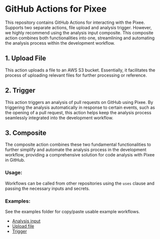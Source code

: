 # GitHub Actions for Pixee

This repository contains GitHub Actions for interacting with the Pixee.
Supports two separate actions, file upload and analysis trigger. However, we highly recommend using the analysis input composite. This composite action combines both functionalities into one, streamlining and automating the analysis process within the development workflow.

## 1. Upload File

This action uploads a file to an AWS S3 bucket. Essentially, it facilitates the process of uploading relevant files for
further processing or reference.

## 2. Trigger

This action triggers an analysis of pull requests on GitHub using Pixee. By triggering the analysis automatically in
response to certain events, such as the opening of a pull request,
this action helps keep the analysis process seamlessly integrated into the development workflow.

## 3. Composite

The composite action combines these two fundamental functionalities to further simplify and automate the analysis process in the development workflow,
providing a comprehensive solution for code analysis with Pixee in GitHub.

### Usage:

Workflows can be called from other repositories using the `uses` clause and passing the necessary inputs and secrets.

### Examples:

See the examples folder for copy/paste usable example workflows.

* [Analysis input](examples/analysis-input.yml)
* [Upload file](examples/upload-file.yml)
* [Trigger](examples/trigger.yml)

